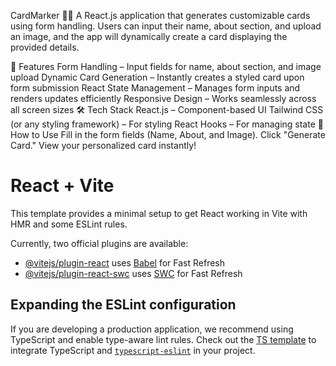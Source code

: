 CardMarker 🎴✨
A React.js application that generates customizable cards using form handling. Users can input their name, about section, and upload an image, and the app will dynamically create a card displaying the provided details.

🚀 Features
Form Handling – Input fields for name, about section, and image upload
Dynamic Card Generation – Instantly creates a styled card upon form submission
React State Management – Manages form inputs and renders updates efficiently
Responsive Design – Works seamlessly across all screen sizes
🛠️ Tech Stack
React.js – Component-based UI
Tailwind CSS (or any styling framework) – For styling
React Hooks – For managing state
🎯 How to Use
Fill in the form fields (Name, About, and Image).
Click "Generate Card."
View your personalized card instantly!
# React + Vite

This template provides a minimal setup to get React working in Vite with HMR and some ESLint rules.

Currently, two official plugins are available:

- [@vitejs/plugin-react](https://github.com/vitejs/vite-plugin-react/blob/main/packages/plugin-react/README.md) uses [Babel](https://babeljs.io/) for Fast Refresh
- [@vitejs/plugin-react-swc](https://github.com/vitejs/vite-plugin-react-swc) uses [SWC](https://swc.rs/) for Fast Refresh

## Expanding the ESLint configuration

If you are developing a production application, we recommend using TypeScript and enable type-aware lint rules. Check out the [TS template](https://github.com/vitejs/vite/tree/main/packages/create-vite/template-react-ts) to integrate TypeScript and [`typescript-eslint`](https://typescript-eslint.io) in your project.
